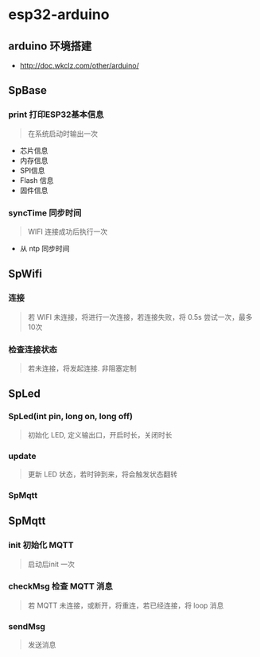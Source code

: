 # esp32-arduino


## arduino 环境搭建
- http://doc.wkclz.com/other/arduino/


## SpBase

### print 打印ESP32基本信息

> 在系统启动时输出一次

- 芯片信息
- 内存信息
- SPI信息
- Flash 信息
- 固件信息

### syncTime 同步时间

> WIFI 连接成功后执行一次 

- 从 ntp 同步时间


## SpWifi


### 连接

> 若 WIFI 未连接，将进行一次连接，若连接失败，将 0.5s 尝试一次，最多10次


### 检查连接状态

> 若未连接，将发起连接. 非阻塞定制


## SpLed

### SpLed(int pin, long on, long off)

> 初始化 LED, 定义输出口，开启时长，关闭时长

### update

> 更新 LED 状态，若时钟到来，将会触发状态翻转


### SpMqtt


## SpMqtt

### init 初始化 MQTT

> 启动后init 一次


### checkMsg 检查 MQTT 消息

> 若 MQTT 未连接，或断开，将重连，若已经连接，将 loop 消息

### sendMsg

> 发送消息

